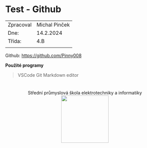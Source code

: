 # Test - Github

|           |               |
| --------- | ------------- |
| Zpracoval | Michal Pinček |
| Dne:      | 14.2.2024     |
| Třída:    | 4.B           |
|           |               |

Github: https://github.com/Pinny008

**Použité programy**

>VSCode
>Git
>Markdown editor

#

<style>
    .text{
        text-align: center;
    }
</style>

<div class="text">Střední průmyslová škola elektrotechniky a informatiky

<img src="https://www.spsemoh.cz/logos/spsei-vektor-barevne.svg" width="150px" align-item="center">
</div>